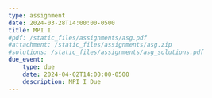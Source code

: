 ```yaml
---
type: assignment
date: 2024-03-28T14:00:00-0500
title: MPI I
#pdf: /static_files/assignments/asg.pdf
#attachment: /static_files/assignments/asg.zip
#solutions: /static_files/assignments/asg_solutions.pdf
due_event: 
    type: due
    date: 2024-04-02T14:00:00-0500
    description: MPI I Due
---
```

<!-- This is a sample assignment. -->
